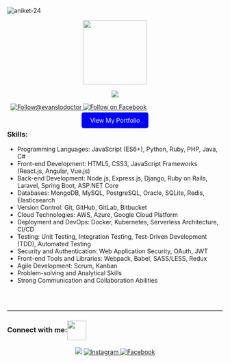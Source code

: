 <p align="left">
  <img src="https://komarev.com/ghpvc/?username=Evanslodoctor&label=Profile%20views&color=0e75b6&style=flat" alt="aniket-24" />
</p>

<p align="center">
  <img height="150px" src="https://i.pinimg.com/originals/5d/f3/4b/5df34b95ee180309a51941e1f74542c3.gif" />
</p>

<p align="center">
  <img src="https://readme-typing-svg.herokuapp.com?font=Satisfy&color=8DBCCC&size=40&center=true&vCenter=true&width=900&height=70&lines=Hi%2C+I'm+Evans+Chaun;I+am+dedicated,+hardworking,+always+striving+for+excellence;Full+Stack+Developer;I+have+a+deep+passion+for+what+I+do+and...;...approach+every+task+with+enthusiasm;I+can+be+trusted+to+consistently+deliver+high-quality+results;I+quickly+adapt+to+new+environments+and...;...technologies,+embracing+change+with+ease;Where+there+is+Code%2C+There+is+Life;I+believe%2C+It's+never+over+till+it's+over." />
</p>
<p align="left">
  <a href="https://twitter.com/evanslodoctor" target="_blank"><img src="https://img.shields.io/twitter/follow/evanslodoctor?logo=twitter&style=for-the-badge" alt="" /></a>
    <a href="https://twitter.com/johndoe" target="_blank"><img src="https://img.shields.io/twitter/follow/?logo=twitter&style=for-the-badge" alt="" ></a>
<a href="https://www.instagram.com/evanslodoctor" target="_blank" rel="noopener noreferrer">
    <img src="https://img.shields.io/badge/Follow%20on%20Instagram-%23E4405F.svg?style=for-the-badge&logo=instagram&logoColor=white" alt="Follow@evanslodoctor">
  </a>
  <a href="https://www.facebook.com/evans.chaun.9/" target="_blank" rel="noopener noreferrer">
    <img src="https://img.shields.io/badge/Follow%20on%20Facebook-%231877F2.svg?style=for-the-badge&logo=facebook&logoColor=white" alt="Follow on Facebook">
  </a>
</p>

<p align="center">
  <a href="https://papaya-dusk-3a2b05.netlify.app/" target="_blank" rel="noopener noreferrer" style="background-color: blue; color: white; padding: 10px 20px; border-radius: 5px; text-decoration: none;">
    View My Portfolio
  </a>
</p>


<h3 style="margin-top: 4px;">Skills:</h3>
<ul>
<li>Programming Languages: JavaScript (ES6+), Python, Ruby, PHP, Java, C#</li>
<li> Front-end Development: HTML5, CSS3, JavaScript Frameworks (React.js, Angular, Vue.js)</li>
<li>Back-end Development: Node.js, Express.js, Django, Ruby on Rails, Laravel, Spring Boot, ASP.NET Core</li>
<li>Databases: MongoDB, MySQL, PostgreSQL, Oracle, SQLite, Redis, Elasticsearch</li>
<li>Version Control: Git, GitHub, GitLab, Bitbucket</li>
<li>Cloud Technologies: AWS, Azure, Google Cloud Platform</li>
<li>Deployment and DevOps: Docker, Kubernetes, Serverless Architecture, CI/CD</li>
<li>Testing: Unit Testing, Integration Testing, Test-Driven Development (TDD), Automated Testing</li>
<li>Security and Authentication: Web Application Security, OAuth, JWT</li>
<li>Front-end Tools and Libraries: Webpack, Babel, SASS/LESS, Redux</li>
<li>Agile Development: Scrum, Kanban</li>
<li>Problem-solving and Analytical Skills</li>
<li>Strong Communication and Collaboration Abilities</li>
</ul>

  
<br>
<br>
<hr>

<h3 align="left">Connect with me:<img align="center" src="https://github.com/CyberBoyAyush/CyberBoyAyush/raw/master/gifs/Handshake.gif" height="45px" style="max-width:100%;"></h3>
<p align="center">
  <a href="https://www.linkedin.com/in/lodoctor/" target="_blank" rel="noopener noreferrer">
    <img src="https://camo.githubusercontent.com/0ff78512f45d498526f436fb6bb7c8cc39c7a2a8a3eef8b13df9553c34b3b5e3/68747470733a2f2f696d672e69636f6e73382e636f6d2f636c6f7564732f39302f3461393065322f6c696e6b6564696e2e706e67" data-canonical-src="https://img.icons8.com/clouds/90/4a90e2/linkedin.png" style="max-width:100%;"></a>

<a href="https://www.instagram.com/evanslodoctor" target="_blank" rel="noopener noreferrer">
    <img src="https://img.icons8.com/color/48/000000/instagram-new.png" alt="Instagram" style="max-width:100%;">
  </a>
  <a href="https://www.facebook.com/evans.chaun.9/" target="_blank" rel="noopener noreferrer">
    <img src="https://img.icons8.com/color/48/000000/facebook.png" alt="Facebook" style="max-width:100%;">
  </a>
</p>
